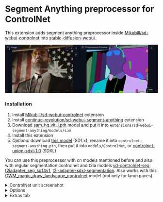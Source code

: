 # Segment Anything preprocessor for ControlNet

This extension adds segment anything preprocessor inside [Mikubill/sd-webui-controlnet](https://github.com/Mikubill/sd-webui-controlnet) into [stable-diffusion-webui](https://github.com/AUTOMATIC1111/stable-diffusion-webui). 

![](images/preview.jpg)

### Installation

1. Install [Mikubill/sd-webui-controlnet](https://github.com/Mikubill/sd-webui-controlnet) extension
1. Install [continue-revolution/sd-webui-segment-anything](https://github.com/continue-revolution/sd-webui-segment-anything) extension
1. Download [sam_hq_vit_l.pth](https://huggingface.co/lkeab/hq-sam/resolve/main/sam_hq_vit_l.pth) model and put it into `extensions/sd-webui-segment-anything/models/sam`
1. Install this extension
1. *Optional* download [this model](https://huggingface.co/mfidabel/controlnet-segment-anything/resolve/main/diffusion_pytorch_model.bin) (SD1.x), rename it into `controlnet-segment-anything.pth`, then put it into `models/ControlNet`, or [controlnet-union-sdxl-1.0](https://huggingface.co/xinsir/controlnet-union-sdxl-1.0) (SDXL)

You can use this preprocessor with cn models mentioned before and also with regular segmentation controlnet and t2ia models [sd-controlnet-seg](https://huggingface.co/lllyasviel/sd-controlnet-seg), [t2iadapter_seg_sd14v1](https://huggingface.co/TencentARC/t2iadapter_seg_sd14v1), [t2i-adapter-sdxl-segmentation](https://huggingface.co/SargeZT/t2i-adapter-sdxl-segmentation). Also works with this [GWM_magic_draw_landscape_controlnet](https://civitai.com/models/253564/gwmmagicdrawlandscapecontrolnet) model (not only for landspaces)

<details>
<summary>ControlNet unit screenshot</summary>

![](images/unit.jpg)

</details>

<details>
<summary>Options</summary>

You can adjust Auto SAM options used in this module in the Segment Anything settings:

![](images/options.jpg)

You can add them into quick settings or into settings in ui if you want

</details>


<details>
<summary>Extras tab</summary>

You can also use this preprocessor inside Extras tab with my other extension [sd-webui-cn-in-extras-tab](https://github.com/light-and-ray/sd-webui-cn-in-extras-tab)

![](images/extras.jpg)

</details>

